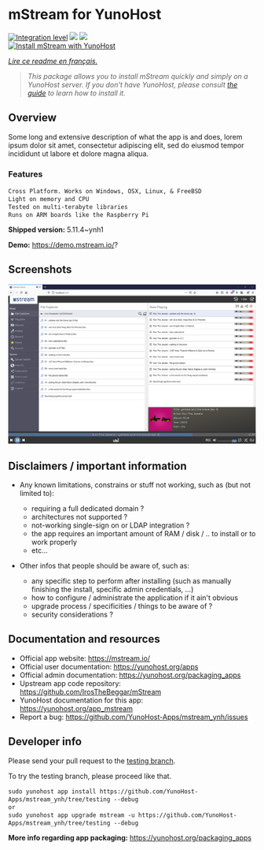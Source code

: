 <!--
N.B.: This README was automatically generated by https://github.com/YunoHost/apps/tree/master/tools/README-generator
It shall NOT be edited by hand.
-->

# mStream for YunoHost

[![Integration level](https://dash.yunohost.org/integration/mstream.svg)](https://dash.yunohost.org/appci/app/mstream) ![](https://ci-apps.yunohost.org/ci/badges/mstream.status.svg) ![](https://ci-apps.yunohost.org/ci/badges/mstream.maintain.svg)  
[![Install mStream with YunoHost](https://install-app.yunohost.org/install-with-yunohost.svg)](https://install-app.yunohost.org/?app=mstream)

*[Lire ce readme en français.](./README_fr.md)*

> *This package allows you to install mStream quickly and simply on a YunoHost server.
If you don't have YunoHost, please consult [the guide](https://yunohost.org/#/install) to learn how to install it.*

## Overview

Some long and extensive description of what the app is and does, lorem ipsum dolor sit amet, consectetur adipiscing elit, sed do eiusmod tempor incididunt ut labore et dolore magna aliqua.

### Features

    Cross Platform. Works on Windows, OSX, Linux, & FreeBSD
    Light on memory and CPU
    Tested on multi-terabyte libraries
    Runs on ARM boards like the Raspberry Pi


**Shipped version:** 5.11.4~ynh1

**Demo:** https://demo.mstream.io/?

## Screenshots

![](./doc/screenshots/mstreamv5.png)

## Disclaimers / important information

* Any known limitations, constrains or stuff not working, such as (but not limited to):
    * requiring a full dedicated domain ?
    * architectures not supported ?
    * not-working single-sign on or LDAP integration ?
    * the app requires an important amount of RAM / disk / .. to install or to work properly
    * etc...

* Other infos that people should be aware of, such as:
    * any specific step to perform after installing (such as manually finishing the install, specific admin credentials, ...)
    * how to configure / administrate the application if it ain't obvious
    * upgrade process / specificities / things to be aware of ?
    * security considerations ?

## Documentation and resources

* Official app website: https://mstream.io/
* Official user documentation: https://yunohost.org/apps
* Official admin documentation: https://yunohost.org/packaging_apps
* Upstream app code repository: https://github.com/IrosTheBeggar/mStream
* YunoHost documentation for this app: https://yunohost.org/app_mstream
* Report a bug: https://github.com/YunoHost-Apps/mstream_ynh/issues

## Developer info

Please send your pull request to the [testing branch](https://github.com/YunoHost-Apps/mstream_ynh/tree/testing).

To try the testing branch, please proceed like that.
```
sudo yunohost app install https://github.com/YunoHost-Apps/mstream_ynh/tree/testing --debug
or
sudo yunohost app upgrade mstream -u https://github.com/YunoHost-Apps/mstream_ynh/tree/testing --debug
```

**More info regarding app packaging:** https://yunohost.org/packaging_apps